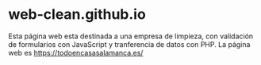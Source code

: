 # web-clean.github.io
Esta página web esta destinada a una empresa de limpieza, con validación de formularios con JavaScript y tranferencia de datos con PHP. La página web es https://todoencasasalamanca.es/ 
